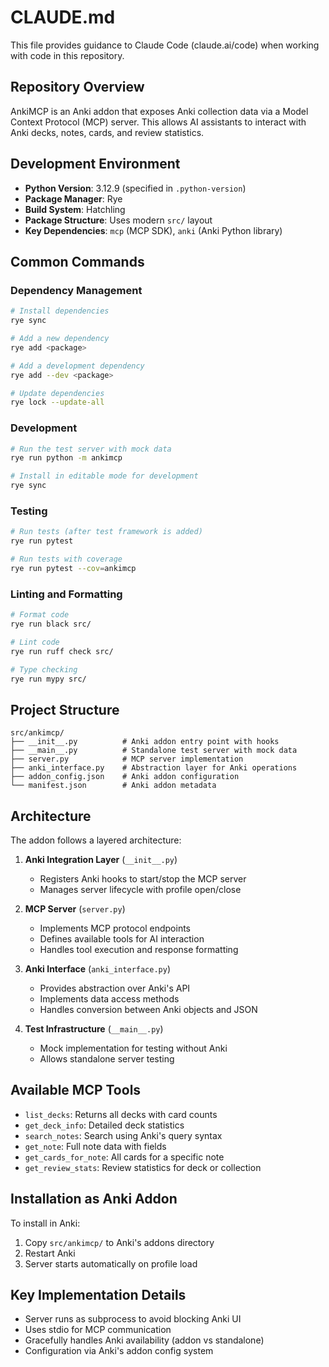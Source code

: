 # CLAUDE.md

This file provides guidance to Claude Code (claude.ai/code) when working with code in this repository.

## Repository Overview

AnkiMCP is an Anki addon that exposes Anki collection data via a Model Context Protocol (MCP) server. This allows AI assistants to interact with Anki decks, notes, cards, and review statistics.

## Development Environment

- **Python Version**: 3.12.9 (specified in `.python-version`)
- **Package Manager**: Rye
- **Build System**: Hatchling
- **Package Structure**: Uses modern `src/` layout
- **Key Dependencies**: `mcp` (MCP SDK), `anki` (Anki Python library)

## Common Commands

### Dependency Management
```bash
# Install dependencies
rye sync

# Add a new dependency
rye add <package>

# Add a development dependency
rye add --dev <package>

# Update dependencies
rye lock --update-all
```

### Development
```bash
# Run the test server with mock data
rye run python -m ankimcp

# Install in editable mode for development
rye sync
```

### Testing
```bash
# Run tests (after test framework is added)
rye run pytest

# Run tests with coverage
rye run pytest --cov=ankimcp
```

### Linting and Formatting
```bash
# Format code
rye run black src/

# Lint code
rye run ruff check src/

# Type checking
rye run mypy src/
```

## Project Structure

```
src/ankimcp/
├── __init__.py          # Anki addon entry point with hooks
├── __main__.py          # Standalone test server with mock data
├── server.py            # MCP server implementation
├── anki_interface.py    # Abstraction layer for Anki operations
├── addon_config.json    # Anki addon configuration
└── manifest.json        # Anki addon metadata
```

## Architecture

The addon follows a layered architecture:

1. **Anki Integration Layer** (`__init__.py`)
   - Registers Anki hooks to start/stop the MCP server
   - Manages server lifecycle with profile open/close

2. **MCP Server** (`server.py`)
   - Implements MCP protocol endpoints
   - Defines available tools for AI interaction
   - Handles tool execution and response formatting

3. **Anki Interface** (`anki_interface.py`)
   - Provides abstraction over Anki's API
   - Implements data access methods
   - Handles conversion between Anki objects and JSON

4. **Test Infrastructure** (`__main__.py`)
   - Mock implementation for testing without Anki
   - Allows standalone server testing

## Available MCP Tools

- `list_decks`: Returns all decks with card counts
- `get_deck_info`: Detailed deck statistics
- `search_notes`: Search using Anki's query syntax
- `get_note`: Full note data with fields
- `get_cards_for_note`: All cards for a specific note
- `get_review_stats`: Review statistics for deck or collection

## Installation as Anki Addon

To install in Anki:
1. Copy `src/ankimcp/` to Anki's addons directory
2. Restart Anki
3. Server starts automatically on profile load

## Key Implementation Details

- Server runs as subprocess to avoid blocking Anki UI
- Uses stdio for MCP communication
- Gracefully handles Anki availability (addon vs standalone)
- Configuration via Anki's addon config system